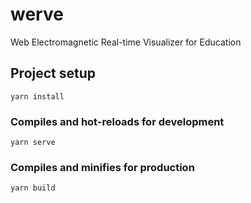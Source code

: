 # werve
Web Electromagnetic Real-time Visualizer for Education

## Project setup
```
yarn install
```

### Compiles and hot-reloads for development
```
yarn serve
```

### Compiles and minifies for production
```
yarn build
```